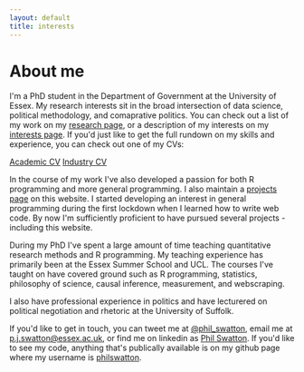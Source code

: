 ```yaml
---
layout: default
title: interests
---
```


# About me

I'm a PhD student in the Department of Government at the University of Essex. My research interests sit in the broad intersection of data science, political methodology, and comaprative politics. You can check out a list of my work on my [research page](/research), or a description of my interests on my [interests page](/interests). If you'd just like to get the full rundown on my skills and experience, you can check out one of my CVs:

<div class="cv-div">
    <a href="Phil_Swatton_Academic_CV.pdf">Academic CV</a>
    <a href="Phil_Swatton_Industry_CV.pdf">Industry CV</a>
</div>

In the course of my work I've also developed a passion for both R programming and more general programming. I also maintain a [projects page](/projects) on this website. I started developing an interest in general programming during the first lockdown when I learned how to write web code. By now I'm sufficiently proficient to have pursued several projects - including this website.

During my PhD I've spent a large amount of time teaching quantitative research methods and R programming. My teaching experience has primarily been at the Essex Summer School and UCL. The courses I've taught on have covered ground such as R programming, statistics, philosophy of science, causal inference, measurement, and webscraping.

I also have professional experience in politics and have lecturered on political negotiation and rhetoric at the University of Suffolk.

If you'd like to get in touch, you can tweet me at [@phil_swatton](https://twitter.com/phil_swatton), email me at [p.j.swatton@essex.ac.uk](mailto:p.j.swatton@essex.ac.uk), or find me on linkedin as [Phil Swatton](https://www.linkedin.com/in/philswatton/). If you'd like to see my code, anything that's publically available is on my github page where my username is [philswatton](https://github.com/philswatton).

<!-- on research gate as [Philip Swatton](https://www.researchgate.net/profile/Philip-Swatton) -->
